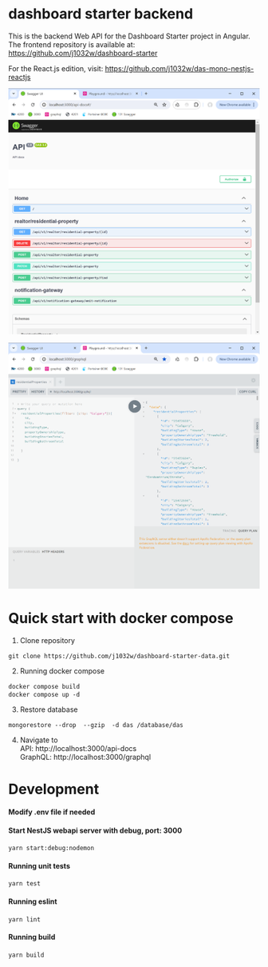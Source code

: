 # dashboard starter backend

This is the backend Web API for the Dashboard Starter project in Angular. The frontend repository is available at:
https://github.com/j1032w/dashboard-starter

For the React.js edition, visit:
https://github.com/j1032w/das-mono-nestjs-reactjs



![](documentations/swagger-screenshot.png)


![](documentations/graphql-screenshot.png)



# Quick start with docker compose

1. Clone repository
```
git clone https://github.com/j1032w/dashboard-starter-data.git
```

2. Running docker compose
```
docker compose build
docker compose up -d
```

3. Restore database
```
mongorestore --drop  --gzip  -d das /database/das
```

4. Navigate to \
   API: http://localhost:3000/api-docs \
   GraphQL: http://localhost:3000/graphql


# Development
#### Modify .env file if needed


#### Start NestJS webapi server with debug, port: 3000
```
yarn start:debug:nodemon
``` 

#### Running unit tests
```
yarn test
```

#### Running eslint
```
yarn lint
```

#### Running build
``` 
yarn build
``` 
